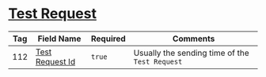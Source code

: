 # [Test Request](https://www.onixs.biz/fix-dictionary/4.2/msgType_1_1.html)

| Tag | Field Name | Required | Comments |
|---|---|---|---|
| 112 | [Test Request Id](https://www.onixs.biz/fix-dictionary/4.2/tagNum_112.html) | `true` | Usually the sending time of the `Test Request` |